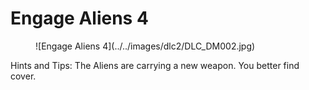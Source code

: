 # Engage Aliens 4

<figure markdown>
![Engage Aliens 4](../../images/dlc2/DLC_DM002.jpg)
</figure>

Hints and Tips: The Aliens are carrying a new weapon. You better find cover.
